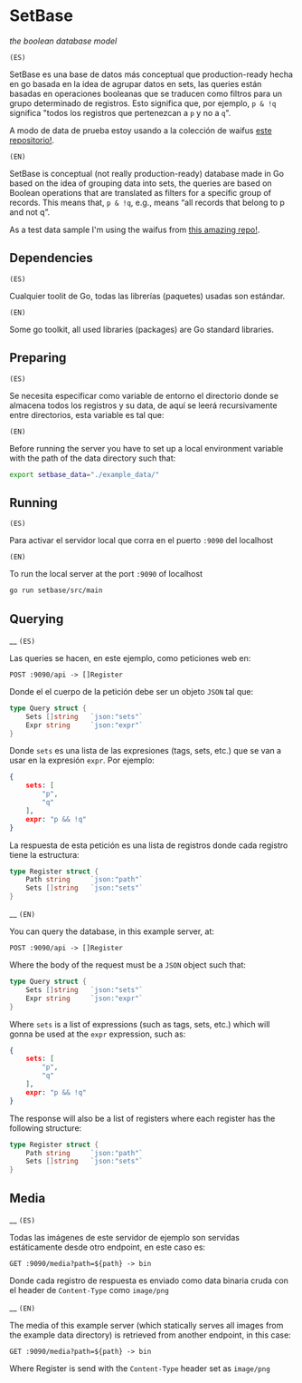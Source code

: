 # SetBase
*the boolean database model*

`(ES)`

SetBase es una base de datos más conceptual que production-ready hecha en go basada en la idea de agrupar datos en sets, las queries están basadas en operaciones booleanas que se traducen como filtros para un grupo determinado de registros. Esto significa que, por ejemplo, `p & !q` significa "todos los registros que pertenezcan a `p` y no a `q`".

A modo de data de prueba estoy usando a la colección de waifus [este repositorio!](https://github.com/cat-milk/Anime-Girls-Holding-Programming-Books).

`(EN)`

SetBase is conceptual (not really production-ready) database made in Go based on the idea of grouping data into sets, the queries are based on Boolean operations that are translated as filters for a specific group of records. This means that, `p & !q`, e.g., means “all records that belong to p and not q”.

As a test data sample I'm using the waifus from [this amazing repo!](https://github.com/cat-milk/Anime-Girls-Holding-Programming-Books).

## Dependencies

`(ES)`

Cualquier toolit de Go, todas las librerías (paquetes) usadas son estándar.

`(EN)`

Some go toolkit, all used libraries (packages) are Go standard libraries.

## Preparing

`(ES)`

Se necesita especificar como variable de entorno el directorio donde se almacena todos los registros y su data, de aquí se leerá recursivamente entre directorios, esta variable es tal que:

`(EN)`

Before running the server you have to set up a local environment variable with the path of the data directory such that:

```sh
export setbase_data="./example_data/"
```

## Running

`(ES)`

Para activar el servidor local que corra en el puerto `:9090` del localhost

`(EN)`

To run the local server at the port `:9090` of localhost

```sh
go run setbase/src/main
```

## Querying

__ `(ES)`

Las queries se hacen, en este ejemplo, como peticiones web en:

`POST :9090/api -> []Register`

Donde el el cuerpo de la petición debe ser un objeto `JSON` tal que:

```go
type Query struct {
    Sets []string   `json:"sets"`
    Expr string     `json:"expr"`
}
```

Donde `sets` es una lista de las expresiones (tags, sets, etc.) que se van a usar en la expresión `expr`. Por ejemplo:

```JSON
{
    sets: [
        "p",
        "q"
    ],
    expr: "p && !q"
}
```

La respuesta de esta petición es una lista de registros donde cada registro tiene la estructura:

```go
type Register struct {
    Path string     `json:"path"`
    Sets []string   `json:"sets"`
}
```

__ `(EN)`

You can query the database, in this example server, at:

`POST :9090/api -> []Register`

Where the body of the request must be a `JSON` object such that:

```go
type Query struct {
    Sets []string   `json:"sets"`
    Expr string     `json:"expr"`
}
```

Where `sets` is a list of expressions (such as tags, sets, etc.) which will gonna be used at the `expr` expression, such as:

```JSON
{
    sets: [
        "p",
        "q"
    ],
    expr: "p && !q"
}
```

The response will also be a list of registers where each register has the following structure:

```go
type Register struct {
    Path string     `json:"path"`
    Sets []string   `json:"sets"`
}
```

## Media

__ `(ES)`

Todas las imágenes de este servidor de ejemplo son servidas estáticamente desde otro endpoint, en este caso es:

`
GET :9090/media?path=${path} -> bin
`

Donde cada registro de respuesta es enviado como data binaria cruda con el header de `Content-Type` como `image/png`

__ `(EN)`

The media of this example server (which statically serves all images from the example data directory) is retrieved from another endpoint, in this case:

`
GET :9090/media?path=${path} -> bin
`

Where Register is send with the `Content-Type` header set as `image/png`





